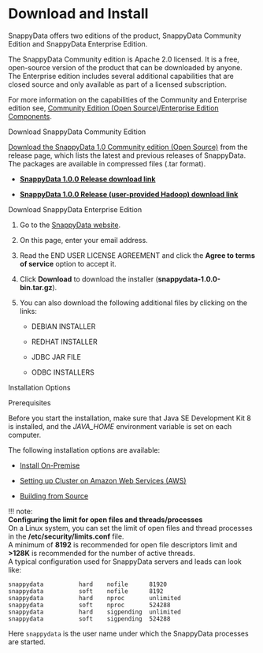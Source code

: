 # Download and Install

SnappyData offers two editions of the product, SnappyData Community Edition and SnappyData Enterprise Edition.

The SnappyData Community edition is Apache 2.0 licensed. It is a free, open-source version of the product that can be downloaded by anyone.
The Enterprise edition includes several additional capabilities that are closed source and only available as part of a licensed subscription.

For more information on the capabilities of the Community and Enterprise edition see, [Community Edition (Open Source)/Enterprise Edition Components](additional_files/open_source_components.md).

<heading2> Download SnappyData Community Edition</heading2>

[Download the SnappyData 1.0 Community edition (Open Source)](https://github.com/SnappyDataInc/snappydata/releases/) from the release page, which lists the latest and previous releases of SnappyData. The packages are available in compressed files (.tar format).

* [**SnappyData 1.0.0 Release download link**](https://github.com/SnappyDataInc/snappydata/releases/download/v1.0.0/snappydata-1.0.0-bin.tar.gz)

* [**SnappyData 1.0.0 Release (user-provided Hadoop) download link**](https://github.com/SnappyDataInc/snappydata/releases/download/v1.0.0/snappydata-1.0.0-without-hadoop-bin.tar.gz) 

<heading2> Download SnappyData Enterprise Edition</heading2>

1. Go to the [SnappyData website](http://www.snappydata.io/download).

2. On this page, enter your email address.

3. Read the END USER LICENSE AGREEMENT and click the **Agree to terms of service** option to accept it.

4. Click **Download** to download the installer (**snappydata-1.0.0-bin.tar.gz**).

5. You can also download the following additional files by clicking on the links:

	* DEBIAN INSTALLER

	* REDHAT INSTALLER

	* JDBC JAR FILE

	* ODBC INSTALLERS

<heading2>Installation Options</heading2>

<heading3>Prerequisites</heading3>

Before you start the installation, make sure that Java SE Development Kit 8 is installed, and the *JAVA_HOME* environment variable is set on each computer.

The following installation options are available:

* [Install On-Premise](install/install_on_premise.md) <a id="install-on-premise"></a>

* [Setting up Cluster on Amazon Web Services (AWS)](install/setting_up_cluster_on_amazon_web_services.md) <a id="setting-up-cluster-on-amazon-web-services-aws"></a>

* [Building from Source](install/building_from_source.md)<a id="building-from-source"></a>

!!! note:  
	**Configuring the limit for open files and threads/processes** </br> 
    On a Linux system, you can set the limit of open files and thread processes in the **/etc/security/limits.conf** file. 
    </br>A minimum of **8192** is recommended for open file descriptors limit and **>128K** is recommended for the number of active threads. 
    </br>A typical configuration used for SnappyData servers and leads can look like:

```
snappydata          hard    nofile      81920
snappydata          soft    nofile      8192
snappydata          hard    nproc       unlimited
snappydata          soft    nproc       524288
snappydata          hard    sigpending  unlimited
snappydata          soft    sigpending  524288
```

Here `snappydata` is the user name under which the SnappyData processes are started.